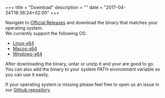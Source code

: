 +++
title = "Download"
description = ""
date = "2017-04-24T18:36:24+02:00"
+++

Navigate to <a href="https://github.com/codefresh-io/cli/releases" target="_blank">Official Releases</a>
and download the binary that matches your operating system.<br>
We currently support the following OS: <br>
<ul>
    <li><a href="https://github.com/codefresh-io/cli/releases/download/v0.6.6/codefresh-v0.6.6-linux-x64.tar.gz" target="_blank">Linux-x64</a></li>
    <li><a href="https://github.com/codefresh-io/cli/releases/download/v0.6.6/codefresh-v0.6.6-macos-x64.tar.gz" target="_blank">Macos-x64</a></li>
    <li><a href="https://github.com/codefresh-io/cli/releases/download/v0.6.6/codefresh-v0.6.6-win-x64.tar.gz" target="_blank">Windows-x64</a></li>
</ul> 

After downloading the binary, untar or unzip it and your are good to go.<br>
You can also add the binary to your system PATH environment variable so you can use it easily.

If your operating system is missing please feel free to open us an issue in our <a href="https://github.com/codefresh-io/cli/issues" target="_blank">Github repository</a>.
